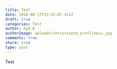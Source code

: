 ```yaml
---
title: Test
date: 2018-08-17T13:52:07.411Z
draft: true
categories: Test
author: Kym_B
authorImage: uploads/chrisstayte_profilepic.jpg
comments: true
share: true
type: post
---
```

Test
